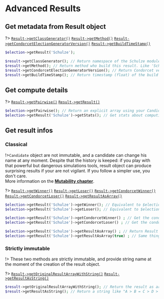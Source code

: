 # Advanced Results

## Get metadata from Result object

?> [`Result->getClassGenerator()`](/Docs/ApiReferences/Result%20Class/public%20Result--getClassGenerator) 
[`Result->getMethod()`](/Docs/ApiReferences/Result%20Class/public%20Result--getMethod) 
[`Result->getCondorcetElectionGeneratorVersion()`](/Docs/ApiReferences/Result%20Class/public%20Result--getCondorcetElectionGeneratorVersion) 
[`Result->getBuildTimeStamp()`](/Docs/ApiReferences/Result%20Class/public%20Result--getBuildTimeStamp)  
```php
$election->getResult('Schulze');

$result->getClassGenerator(); // Return namespace of the Schulze module. Like 'CondorcetPHP\Condorcet\Algo\Methods\SchulzeWinning'
$result->getMethod(); // Return method who build this result. Like 'Schulze'.
$result->getCondorcetElectionGeneratorVersion(); // Return Condorcet version at the build time.
$result->getBuildTimeStamp(); // Return timestamp (float) of the build time.
```

## Get compute details

?> [`Result->getPairwise()`](/Docs/ApiReferences/Result%20Class/public%20Result--getPairwise) 
[`Result->getResult()`](/Docs/ApiReferences/Result%20Class/public%20Result--getResult)
```php
$election->getPairwise(); // Return an explicit array using your Candidate Name as keys.  
$election->getResult('Schulze')->getStats(); // Get stats about computing result for the default object method. Output vary between the methods. Should be an array.
```

## Get result infos

<!-- tabs:start -->
### **Classical**
!>`Candidate` object are not immutable, and a candidate can change his name at any moment. Despite that the history is keeped: if you play with that powerful but dangerous simulations tools, result object can produce surprising results if your are not vigilant. If you follow a simpler use, you don't care.  
More information on the [**Mutability chapter**](3.AsPhpLibrary/8.GoFurther/8.Mutability).

?> [`Result->getWinner()`](/Docs/ApiReferences/Result%20Class/public%20Result--getWinner) 
[`Result->getLoser()`](/Docs/ApiReferences/Result%20Class/public%20Result--getLoser) 
[`Result->getCondorcetWinner()`](/Docs/ApiReferences/Result%20Class/public%20Result--getCondorcetWinner) 
[`Result->getCondorcetLoser()`](/Docs/ApiReferences/Result%20Class/public%20Result--getCondorcetLoser) 
[`Result->getResultAsArray()`](/Docs/ApiReferences/Result%20Class/public%20Result--getResultAsArray)
```php
$election->getResult('Schulze')->getWinner(); // Equivalent to $election->getWinner('Schulze');
$election->getResult('Schulze')->getLoser(); // Equivalent to $election->getLoser('Schulze');

$election->getResult('Schulze')->getCondorcetWinner() ; // Get the condorcet winner from the parent election at the build time (can became different. This one never change) or null if he don't exist.
$election->getResult('Schulze')->getCondorcetLoser() ; // Get the condorcet loser from the parent election at the build time (can became different. This one never change) or null if he don't exist.

$election->getResult('Schulze')->getResultAsArray() ; // Return Result ranking as array. So, the original Result object is iterable, support array access and count... Why doing that ?
$election->getResult('Schulze')->getResultAsArray(true) ; // Same thing. But more: that convert Candidate object into string by name.
```

### **Strictly immutable**
!> These two methods are strictly immutable, and provide string name at the moment of the creation of the result object.

?> [`Result->getOriginalResultArrayWithString()`](/Docs/ApiReferences/Result%20Class/public%20Result--getOriginalResultArrayWithString) 
[`Result->getResultAsString()`](/Docs/ApiReferences/Result%20Class/public%20Result--getResultAsString)  
```php
$result->getOriginalResultArrayWithString(); // Return the result as array with Candidate as string by name. because Candidate name can continue to change (Even if you can get the history of the changes.). This method give you serenity.
$result->getResultAsString(); // Return a string like "A > B = C > D > E > G = H"
```
<!-- tabs:end -->


